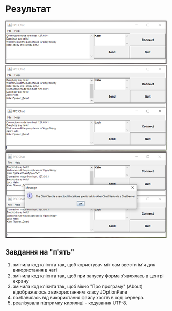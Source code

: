 # Результат

![](ShowResult.png)
![](ShowDialog.png)
![](About.png)

## Завдання на "п'ять"
1. змінила код клієнта так, щоб користувач міг сам ввести ім'я для використання в чаті
2. змінила код клієнта так, щоб при запуску форма з'являлась в центрі екрану
3. змінила код клієнта так, щоб вікно "Про програму" (About) відображалось з використанням класу JOptionPane
4. позбавилась від використання файлу хостів в коді сервера.
5. реалізувала підтримку кирилиці - кодування UTF-8.

